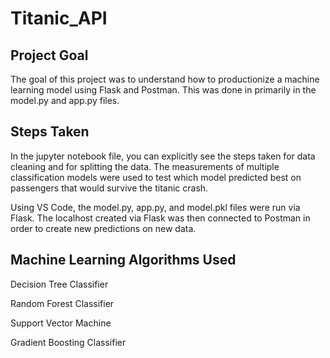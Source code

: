 # Titanic_API

## Project Goal

The goal of this project was to understand how to productionize a machine learning model using Flask and Postman. This was done in primarily in the model.py and app.py files. 

## Steps Taken

In the jupyter notebook file, you can explicitly see the steps taken for data cleaning and for splitting the data. The measurements of multiple classification models were used to test which model predicted best on passengers that would survive the titanic crash.

Using VS Code, the model.py, app.py, and model.pkl files were run via Flask. The localhost created via Flask was then connected to Postman in order to create new predictions on new data.

## Machine Learning Algorithms Used

Decision Tree Classifier

Random Forest Classifier

Support Vector Machine

Gradient Boosting Classifier
